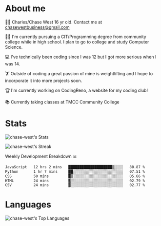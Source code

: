 # About me
🙋‍♂️ Charles/Chase West 16 yr old. Contact me at chasewestbusiness@gmail.com

👨‍🎓 I'm currently pursuing a CIT/Programming degree from community college
while in high school. I plan to go to college and study Computer Science. 

💻 I've technically been coding since I was 12 but
I got more serious when I was 14. 

🏋️ Outside of coding a great passion of mine is weightlifting
and I hope to incorporate it into more projects soon.

🏆 I'm currently working on CodingReno, a website for my coding club! 

📚 Currently taking classes at TMCC Community College 

# Stats 

![chase-west's Stats](https://github-readme-stats.vercel.app/api?username=chase-west&theme=prussian&show_icons=true&hide_border=false&count_private=true)


![chase-west's Streak](https://github-readme-streak-stats.herokuapp.com/?user=chase-west&theme=prussian&hide_border=false)

Weekly Development Breakdown 📊
<!--START_SECTION:waka-->

```txt
JavaScript   12 hrs 2 mins   ████████████████████▒░░░░   80.87 %
Python       1 hr 7 mins     ██░░░░░░░░░░░░░░░░░░░░░░░   07.51 %
CSS          50 mins         █▒░░░░░░░░░░░░░░░░░░░░░░░   05.66 %
HTML         24 mins         ▓░░░░░░░░░░░░░░░░░░░░░░░░   02.79 %
CSV          24 mins         ▓░░░░░░░░░░░░░░░░░░░░░░░░   02.77 %
```

<!--END_SECTION:waka-->


# Languages 
![chase-west's Top Languages](https://github-readme-stats.vercel.app/api/top-langs/?username=chase-west&theme=prussian&show_icons=true&hide_border=false&layout=compact)


